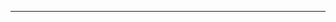 <!---Övning: Get Things Done, part 1.

Med den här övningen startar du en följetång som du kommer att återkomma till under utbildningen.
Vi bygger om och bygger vidare vart efter att du lär dig nya tekniker. 
När vi är klara så har vi förhoppningsvis en klar webbapplikation som faktiskt kan skapa nytta!

På dessa övningar är jag mycket “friare” när jag skriver kraven. Och skriver dem oftast med användarens 
eller kundens “glasögon” på mig. Så det är upp till dig själv att tolka kraven och förstå vad som menas
 och välja den teknik som löser problemet bäst. Skriver jag lista, så behöver det inte betyda att du måste 
 använda en UL eller LI utan kanske bara DIV och design med flexbox. Kunder är ute efter funktion och inte 
 teknik, oftast har de ingen koll på hur den tekniska lösningen kommuniceras eller används. Ställ frågor till 
 kunden (Janne) om du är osäker.

Använd git och GitHub

 

Uppgiftsbeskrivning:

Du skall utveckla en “Att göra lista”. Dvs en applikation med vilket du och andra (så småningom)
 kan hantera sina att göra listor digitalt.
Det skall så småningom gå att lägga till nya listor, saker och ta bort och redigera listor.

Kravllista, del 1:

Skapa en layout och struktur till din app.
Lägg till en array som innehåller din lista och några punkter som skrivs ut på sidan.
Det skall finnas ett formulär med vilket det ska gå att skriva och lägga till nya punkter till listan.
Vid varje punkt på listan så skall det finnas en ikon med vilket jag kan klicka och markera den punkten 
som slutförd och då skall den tas bort från listan.-->




-----------------------------------------------------------------------------------------------------------

<!-- Övning: Get Things done, part 2.

Här fortsätter vi på följetångsövningen Get Things Done.
Det vi skall lösa i den här övningen är localStorage, dvs att våra listor och ändringar sparas i webbläsarens minne. Så att när vi uppdaterar sidan eller kommer tillbaks till sidan senare så finns våra listor och dess innehåll kvar!

Tänk Hämta → Ändra → Spara!

-----------------------------------------------------------------------------------------------------------


Krav del 2:

Spara listorna och alla ändringar i localStorage -->

<!-- Vi skall framtidssäkra våran Todo-lista applikation genom att dela upp javacript koden i moduler.

Vi vet nu att i framtiden så kommer vi att lyfta över listan till databaser från localStorage. 
För att undelätta för oss själva så skall vi lyfta över alla funktioner som idag hanterar localStorage till en egen modulfil med tydliga inputs och outputs så att när vi sedan skall implementera databaser till projektet så skall det räcka med att enbart skriva om dessa funktioner i modul filen. Döp denna modul fil till “data.mjs” och den skall innehålla 4 funktioner:

För att hämta alla listor och items.
För att lägga till en ny item till en lista.
För att markera en item som “klar”.
För att radera en item.
Dessa funktioner skall sedan importeras och anropas från script.js. Tänk på att inte blanda utskriftslogik med “data”-logik i data.mjs. Vill du sedan dela upp resten av logiken till fler moduler så är det såklart ok! -->